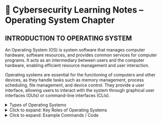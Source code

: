 # 🧠 Cybersecurity Learning Notes – Operating System Chapter

## INTRODUCTION TO OPERATING SYSTEM

An Operating System (OS) is system software that manages computer hardware, software resources, and provides common services for computer programs. It acts as an intermediary between users and the computer hardware, enabling efficient resource management and user interaction.

Operating systems are essential for the functioning of computers and other devices, as they handle tasks such as memory management, process scheduling, file management, and device control. They provide a user interface, allowing users to interact with the system through graphical user interfaces (GUIs) or command-line interfaces (CLIs).

<details>
  <summary> Types of Operating Systems</summary>
  |-----------------------------------|-------------------------------------------------|------------------------------|
  | Operating System Type             |              Description                                                | Examples                            |
  |---------------------------------|--------------------------------------------------|------------------------------|
  |Desktop Operating Systems    | Designed for personal computers and laptops. | Windows, macOS, Linux        |

###  Server Operating Systems
- Optimized for managing network resources and services.
- Examples: Windows Server, Linux Server.

###  Mobile Operating Systems
- Tailored for smartphones and tablets.
- Examples: Android, iOS.

### Embedded Operating Systems
- Used in specialized devices like routers, IoT devices, and appliances.
- Examples: FreeRTOS, VxWorks.

</details>

<details>
  <summary>Click to expand: Key Roles of Operating Systems</summary>

- **Memory Management** – Allocates RAM to programs efficiently.
- **Process Scheduling** – Decides which task runs when.
- **File Management** – Organizes, stores, and retrieves files.
- **Device Control** – Manages hardware like printers, keyboard, mouse.
- **User Interface** – Provides GUI or CLI for user interaction.

</details>

<details>
  <summary>Click to expand: Example Commands / Code</summary>

```bash
# Check OS type
uname -a

# Check disk usage
df -h

# List running processes
ps aux

# Print current working directory
pwd
```
</details>
